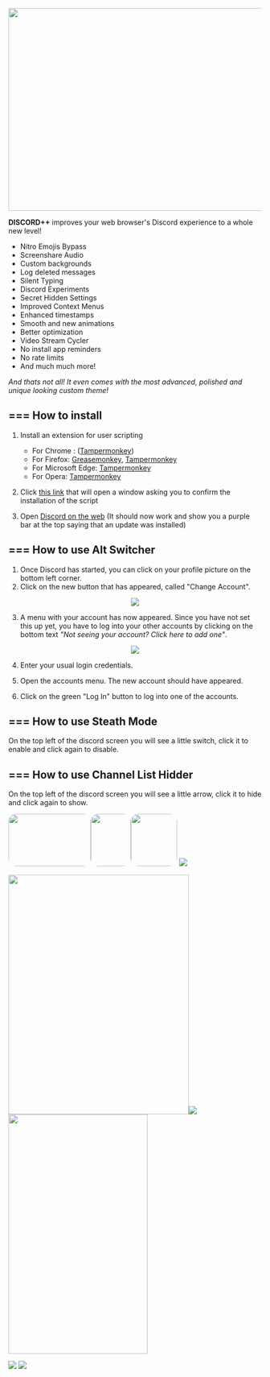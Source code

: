 <p><sub><img src="https://i.ibb.co/yRT4BjG/Discord-Plus.png" width="717" height="403" /></sub></p>
<p><strong>DISCORD++</strong> improves your web browser's Discord experience to a whole new level!</p>
<ul>
<li>Nitro Emojis Bypass</li>
<li>Screenshare Audio</li>
<li>Custom backgrounds</li>
<li>Log deleted messages</li>
<li>Silent Typing</li>
<li>Discord Experiments</li>
<li>Secret Hidden Settings</li>
<li>Improved Context Menus</li>
<li>Enhanced timestamps</li>
<li>Smooth and new animations</li>
<li>Better optimization</li>
<li>Video Stream Cycler</li>
<li>No install app reminders</li>
<li>No rate limits</li>
<li>And much much more!</li>
    
    
    
</ul>
<p><em>And thats not all! It even comes with the most advanced, polished and unique looking custom theme!</em></p>

===
How to install
---
1. Install an extension for user scripting
    
    - For Chrome : ([Tampermonkey](https://chrome.google.com/webstore/detail/tampermonkey/dhdgffkkebhmkfjojejmpbldmpobfkfo))
    - For Firefox: [Greasemonkey](https://addons.mozilla.org/firefox/addon/greasemonkey/), [Tampermonkey](https://addons.mozilla.org/firefox/addon/tampermonkey/)
    - For Microsoft Edge: [Tampermonkey](https://www.microsoft.com/store/p/tampermonkey/9nblggh5162s)
    - For Opera: [Tampermonkey](https://addons.opera.com/extensions/details/tampermonkey-beta/)
2. Click [this link](https://github.com/FoxsCode/DiscordPlus/raw/main/Discord%2B%2B.user.js) that will open a window asking you to confirm the installation of the script
3. Open [Discord on the web](https://discord.com/app) (It should now work and show you a purple bar at the top saying that an update was installed)

===
How to use Alt Switcher
---
1. Once Discord has started, you can click on your profile picture on the bottom left corner.
2. Click on the new button that has appeared, called "Change Account".

<div align="center"><img src="https://i.imgur.com/azahC3h.gif" /></div>

3. A menu with your account has now appeared. Since you have not set this up yet, you have to log into your other accounts by clicking on the bottom text *"Not seeing your account? Click here to add one"*.

<div align="center"><img src="https://i.imgur.com/lYMvmpu.png" /></div>

4. Enter your usual login credentials.

5. Open the accounts menu. The new account should have appeared.

6. Click on the green "Log In" button to log into one of the accounts.

===
How to use Steath Mode
---
On the top left of the discord screen you will see a little switch, click it to enable and click again to disable.

===
How to use Channel List Hidder
---
On the top left of the discord screen you will see a little arrow, click it to hide and click again to show.


<img style="border-radius: 15px;" src="https://i.ibb.co/j43DNtC/h8-S5-LGTTZS.gif" alt="" width="164" height="104" /><img style="border-radius: 15px;" src="https://i.ibb.co/BsmL9XG/a3-Xp-RLf-Smz.gif" alt="" width="80" height="104" /><img style="border-radius: 15px;" src="https://i.ibb.co/9ZBkwTj/a-IOc-Do-ZD8y.gif" alt="" width="92" height="104" />
<img src="https://i.imgur.com/kGNsDef.png" /> 
<p><img src="https://i.ibb.co/Qbd8L1F/Y0-Vy-W2ii-Wl.gif" alt="" width="359" height="476" /><img src="https://i.ibb.co/MZMVPGS/WBCo-Tpiiz-X.gif" /><img src="https://i.ibb.co/fMKdQwN/K6-C8t7x-PLe.gif" alt="" width="277" height="476" /></p>
<img src="https://i.ibb.co/YPcTB37/Mr5-X6-Kb-ZWZ.gif" />
<img src="https://i.ibb.co/xMhrSWC/Vu-Ir-UUs-OCF.gif" />
